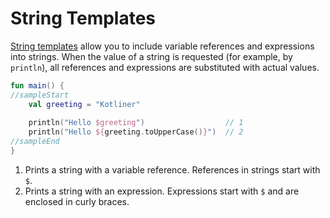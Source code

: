 # String Templates

[String templates](https://kotlinlang.org/docs/reference/basic-types.html#string-templates) allow you to include variable references and expressions into strings. When the value of a string is requested (for example, by `println`), all references and expressions are substituted with actual values.

<div class="language-kotlin" theme="idea" data-min-compiler-version="1.3">

```kotlin
fun main() {
//sampleStart
    val greeting = "Kotliner"
    
    println("Hello $greeting")                  // 1 
    println("Hello ${greeting.toUpperCase()}")  // 2
//sampleEnd
}
```

</div>

1. Prints a string with a variable reference. References in strings start with `$`.
2. Prints a string with an expression. Expressions start with `$` and are enclosed in curly braces.

